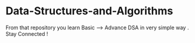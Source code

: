 # Data-Structures-and-Algorithms
From that repository you learn Basic --> Advance DSA in very simple way . Stay Connected !
